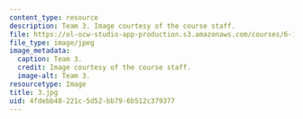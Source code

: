 ```yaml
---
content_type: resource
description: Team 3. Image courtesy of the course staff.
file: https://ol-ocw-studio-app-production.s3.amazonaws.com/courses/6-186-mobile-autonomous-systems-laboratory-january-iap-2005/4fdebb48221c5d52bb796b512c379377_3.jpg
file_type: image/jpeg
image_metadata:
  caption: Team 3.
  credit: Image courtesy of the course staff.
  image-alt: Team 3.
resourcetype: Image
title: 3.jpg
uid: 4fdebb48-221c-5d52-bb79-6b512c379377
---
```

